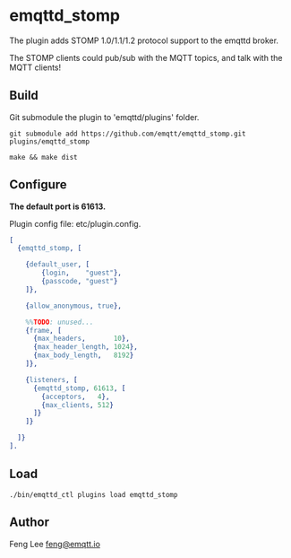
emqttd_stomp
============

The plugin adds STOMP 1.0/1.1/1.2 protocol support to the emqttd broker.

The STOMP clients could pub/sub with the MQTT topics, and talk with the MQTT clients!

Build
-----

Git submodule the plugin to 'emqttd/plugins' folder.

```
git submodule add https://github.com/emqtt/emqttd_stomp.git plugins/emqttd_stomp

make && make dist
```

Configure
---------

**The default port is 61613.**

Plugin config file: etc/plugin.config.

```erlang
[
  {emqttd_stomp, [

    {default_user, [
        {login,    "guest"},
        {passcode, "guest"}
    ]},

    {allow_anonymous, true},

    %%TODO: unused...
    {frame, [
      {max_headers,       10},
      {max_header_length, 1024},
      {max_body_length,   8192}
    ]},

    {listeners, [
      {emqttd_stomp, 61613, [
        {acceptors,   4},
        {max_clients, 512}
      ]}
    ]}

  ]}
].

```

Load
----

```
./bin/emqttd_ctl plugins load emqttd_stomp
```

Author
------

Feng Lee <feng@emqtt.io>

